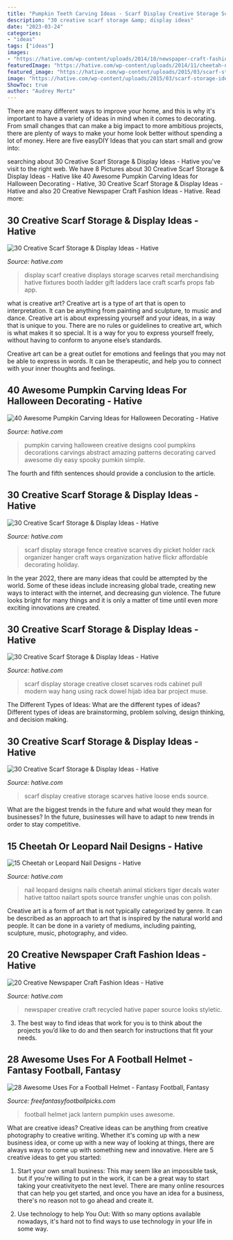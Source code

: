 ```yaml
---
title: "Pumpkin Teeth Carving Ideas - Scarf Display Creative Storage Scarves Hative Loose Ends Source"
description: "30 creative scarf storage &amp; display ideas"
date: "2023-03-24"
categories:
- "ideas"
tags: ["ideas"]
images:
- "https://hative.com/wp-content/uploads/2014/10/newspaper-craft-fashion-ideas/11-creative-newspaper-craft-fashion-ideas.jpg"
featuredImage: "https://hative.com/wp-content/uploads/2014/11/cheetah-nail-designs/11-cheetah-leopard-nail-designs.jpg"
featured_image: "https://hative.com/wp-content/uploads/2015/03/scarf-storage-ideas/22-creative-scarf-storage-and-display-ideas.jpg"
image: "https://hative.com/wp-content/uploads/2015/03/scarf-storage-ideas/18-creative-scarf-storage-and-display-ideas.jpg"
ShowToc: true
author: "Audrey Mertz"
---
```



There are many different ways to improve your home, and this is why it's important to have a variety of ideas in mind when it comes to decorating. From small changes that can make a big impact to more ambitious projects, there are plenty of ways to make your home look better without spending a lot of money. Here are five easyDIY Ideas that you can start small and grow into: 

	

		
searching about 30 Creative Scarf Storage &amp; Display Ideas - Hative you've visit to the right web. We have 8 Pictures about 30 Creative Scarf Storage &amp; Display Ideas - Hative like 40 Awesome Pumpkin Carving Ideas for Halloween Decorating - Hative, 30 Creative Scarf Storage &amp; Display Ideas - Hative and also 20 Creative Newspaper Craft Fashion Ideas - Hative. Read more:
		
    
## 30 Creative Scarf Storage &amp; Display Ideas - Hative

<img loading=lazy src="https://hative.com/wp-content/uploads/2015/03/scarf-storage-ideas/18-creative-scarf-storage-and-display-ideas.jpg" onerror="this.onerror=null;this.src='https://tse1.mm.bing.net/th?id=OIP.c5J0HupbKDhjwNlEKR3-MwHaMY&amp;pid=15.1';" alt="30 Creative Scarf Storage &amp; Display Ideas - Hative">

_Source: hative.com_

>display scarf creative displays storage scarves retail merchandising hative fixtures booth ladder gift ladders lace craft scarfs props fab app. 

	

what is creative art?
Creative art is a type of art that is open to interpretation. It can be anything from painting and sculpture, to music and dance. Creative art is about expressing yourself and your ideas, in a way that is unique to you.
There are no rules or guidelines to creative art, which is what makes it so special. It is a way for you to express yourself freely, without having to conform to anyone else’s standards.

Creative art can be a great outlet for emotions and feelings that you may not be able to express in words. It can be therapeutic, and help you to connect with your inner thoughts and feelings.

    
## 40 Awesome Pumpkin Carving Ideas For Halloween Decorating - Hative

<img loading=lazy src="https://hative.com/wp-content/uploads/2014/10/pumpkin-carving-ideas/19-abstract-pumpkin.jpg" onerror="this.onerror=null;this.src='https://tse1.mm.bing.net/th?id=OIP.4Qt5VOSelIm1VvZmVvHcnQHaKX&amp;pid=15.1';" alt="40 Awesome Pumpkin Carving Ideas for Halloween Decorating - Hative">

_Source: hative.com_

>pumpkin carving halloween creative designs cool pumpkins decorations carvings abstract amazing patterns decorating carved awesome diy easy spooky pumkin simple. 

	

The fourth and fifth sentences should provide a conclusion to the article.

    
## 30 Creative Scarf Storage &amp; Display Ideas - Hative

<img loading=lazy src="https://hative.com/wp-content/uploads/2015/03/scarf-storage-ideas/12-creative-scarf-storage-and-display-ideas.jpg" onerror="this.onerror=null;this.src='https://tse3.mm.bing.net/th?id=OIP.3Ur6d2t7CqYFuvTA_ughpAHaLT&amp;pid=15.1';" alt="30 Creative Scarf Storage &amp; Display Ideas - Hative">

_Source: hative.com_

>scarf display storage fence creative scarves diy picket holder rack organizer hanger craft ways organization hative flickr affordable decorating holiday. 

	

In the year 2022, there are many ideas that could be attempted by the world. Some of these ideas include increasing global trade, creating new ways to interact with the internet, and decreasing gun violence. The future looks bright for many things and it is only a matter of time until even more exciting innovations are created.

    
## 30 Creative Scarf Storage &amp; Display Ideas - Hative

<img loading=lazy src="https://hative.com/wp-content/uploads/2015/03/scarf-storage-ideas/22-creative-scarf-storage-and-display-ideas.jpg" onerror="this.onerror=null;this.src='https://tse3.mm.bing.net/th?id=OIP.0ImfrkyXxX1z0jJL7FmPOQHaLF&amp;pid=15.1';" alt="30 Creative Scarf Storage &amp; Display Ideas - Hative">

_Source: hative.com_

>scarf display storage creative closet scarves rods cabinet pull modern way hang using rack dowel hijab idea bar project muse. 

	

The Different Types of Ideas: What are the different types of ideas?
Different types of ideas are brainstorming, problem solving, design thinking, and decision making.

    
## 30 Creative Scarf Storage &amp; Display Ideas - Hative

<img loading=lazy src="https://hative.com/wp-content/uploads/2015/03/scarf-storage-ideas/24-creative-scarf-storage-and-display-ideas.jpg" onerror="this.onerror=null;this.src='https://tse2.mm.bing.net/th?id=OIP.UEs2pncKkPUMIUSUzoeuRAHaJ3&amp;pid=15.1';" alt="30 Creative Scarf Storage &amp; Display Ideas - Hative">

_Source: hative.com_

>scarf display creative storage scarves hative loose ends source. 

	

What are the biggest trends in the future and what would they mean for businesses?
In the future, businesses will have to adapt to new trends in order to stay competitive.

    
## 15 Cheetah Or Leopard Nail Designs - Hative

<img loading=lazy src="https://hative.com/wp-content/uploads/2014/11/cheetah-nail-designs/11-cheetah-leopard-nail-designs.jpg" onerror="this.onerror=null;this.src='https://tse3.mm.bing.net/th?id=OIP.7m7s_O2WgBz_TTqT2DReVgHaLD&amp;pid=15.1';" alt="15 Cheetah or Leopard Nail Designs - Hative">

_Source: hative.com_

>nail leopard designs nails cheetah animal stickers tiger decals water hative tattoo nailart spots source transfer unghie unas con polish. 

	

Creative art is a form of art that is not typically categorized by genre. It can be described as an approach to art that is inspired by the natural world and people. It can be done in a variety of mediums, including painting, sculpture, music, photography, and video.

    
## 20 Creative Newspaper Craft Fashion Ideas - Hative

<img loading=lazy src="https://hative.com/wp-content/uploads/2014/10/newspaper-craft-fashion-ideas/11-creative-newspaper-craft-fashion-ideas.jpg" onerror="this.onerror=null;this.src='https://tse1.mm.bing.net/th?id=OIP.3lyAKeW5MjBn-S2XDcD-PgHaK1&amp;pid=15.1';" alt="20 Creative Newspaper Craft Fashion Ideas - Hative">

_Source: hative.com_

>newspaper creative craft recycled hative paper source looks styletic. 

	

3. The best way to find ideas that work for you is to think about the projects you’d like to do and then search for instructions that fit your needs.

    
## 28 Awesome Uses For A Football Helmet - Fantasy Football, Fantasy

<img loading=lazy src="http://3.bp.blogspot.com/_f2D9BNX3iAQ/TOvV3Roz1oI/AAAAAAAAB2A/MvGL3wRIGe8/s320/Pumpkin.jpg" onerror="this.onerror=null;this.src='https://tse2.mm.bing.net/th?id=OIP.2Xt380Hv40Dz9clIbYeXhgAAAA&amp;pid=15.1';" alt="28 Awesome Uses For a Football Helmet - Fantasy Football, Fantasy">

_Source: freefantasyfootballpicks.com_

>football helmet jack lantern pumpkin uses awesome. 

	

What are creative ideas?
Creative ideas can be anything from creative photography to creative writing. Whether it's coming up with a new business idea, or come up with a new way of looking at things, there are always ways to come up with something new and innovative. Here are 5 creative ideas to get you started: 
1) Start your own small business: This may seem like an impossible task, but if you're willing to put in the work, it can be a great way to start taking your creativityeto the next level. There are many online resources that can help you get started, and once you have an idea for a business, there's no reason not to go ahead and create it. 

2) Use technology to help You Out: With so many options available nowadays, it's hard not to find ways to use technology in your life in some way.


